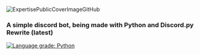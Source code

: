 ![ExpertisePublicCoverImageGitHub](https://i.imgur.com/JFZbvsF.png)
### A simple discord bot, being made with Python and Discord.py Rewrite (latest)
[![Language grade: Python](https://img.shields.io/lgtm/grade/python/g/iLuiizUHD/ExpertiseBotRewritten.svg?logo=lgtm&logoWidth=18)](https://lgtm.com/projects/g/iLuiizUHD/ExpertiseBotRewritten/context:python)
